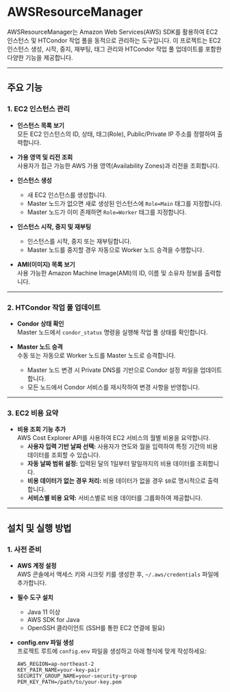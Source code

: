 # AWSResourceManager

AWSResourceManager는 Amazon Web Services(AWS) SDK를 활용하여 EC2 인스턴스 및 HTCondor 작업 풀을 동적으로 관리하는 도구입니다. 이 프로젝트는 EC2 인스턴스 생성, 시작, 중지, 재부팅, 태그 관리와 HTCondor 작업 풀 업데이트를 포함한 다양한 기능을 제공합니다.

---

## 주요 기능

### 1. EC2 인스턴스 관리
- **인스턴스 목록 보기**  
  모든 EC2 인스턴스의 ID, 상태, 태그(Role), Public/Private IP 주소를 정렬하여 출력합니다.

- **가용 영역 및 리전 조회**  
  사용자가 접근 가능한 AWS 가용 영역(Availability Zones)과 리전을 조회합니다.

- **인스턴스 생성**
  - 새 EC2 인스턴스를 생성합니다.
  - Master 노드가 없으면 새로 생성된 인스턴스에 `Role=Main` 태그를 지정합니다.
  - Master 노드가 이미 존재하면 `Role=Worker` 태그를 지정합니다.

- **인스턴스 시작, 중지 및 재부팅**
  - 인스턴스를 시작, 중지 또는 재부팅합니다.
  - Master 노드를 중지할 경우 자동으로 Worker 노드 승격을 수행합니다.

- **AMI(이미지) 목록 보기**  
  사용 가능한 Amazon Machine Image(AMI)의 ID, 이름 및 소유자 정보를 출력합니다.

---

### 2. HTCondor 작업 풀 업데이트
- **Condor 상태 확인**  
  Master 노드에서 `condor_status` 명령을 실행해 작업 풀 상태를 확인합니다.

- **Master 노드 승격**  
  수동 또는 자동으로 Worker 노드를 Master 노드로 승격합니다.
  - Master 노드 변경 시 Private DNS를 기반으로 Condor 설정 파일을 업데이트합니다.
  - 모든 노드에서 Condor 서비스를 재시작하여 변경 사항을 반영합니다.

---

### 3. EC2 비용 요약
- **비용 조회 기능 추가**  
  AWS Cost Explorer API를 사용하여 EC2 서비스의 월별 비용을 요약합니다.
  - **사용자 입력 기반 날짜 선택:** 사용자가 연도와 월을 입력하여 특정 기간의 비용 데이터를 조회할 수 있습니다.
  - **자동 날짜 범위 설정:** 입력된 달의 1일부터 말일까지의 비용 데이터를 조회합니다.
  - **비용 데이터가 없는 경우 처리:** 비용 데이터가 없을 경우 `$0`로 명시적으로 출력합니다.
  - **서비스별 비용 요약:** 서비스별로 비용 데이터를 그룹화하여 제공합니다.

---

## 설치 및 실행 방법

### 1. 사전 준비
- **AWS 계정 설정**  
  AWS 콘솔에서 액세스 키와 시크릿 키를 생성한 후, `~/.aws/credentials` 파일에 추가합니다.

- **필수 도구 설치**
  - Java 11 이상
  - AWS SDK for Java
  - OpenSSH 클라이언트 (SSH를 통한 EC2 연결에 필요)

- **config.env 파일 생성**  
  프로젝트 루트에 `config.env` 파일을 생성하고 아래 형식에 맞게 작성하세요:
  ```env
  AWS_REGION=ap-northeast-2
  KEY_PAIR_NAME=your-key-pair
  SECURITY_GROUP_NAME=your-security-group
  PEM_KEY_PATH=/path/to/your-key.pem
  ```
